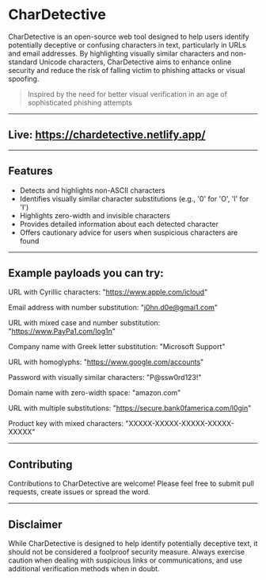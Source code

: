 # CharDetective

CharDetective is an open-source web tool designed to help users identify potentially deceptive or confusing characters in text, particularly in URLs and email addresses. By highlighting visually similar characters and non-standard Unicode characters, CharDetective aims to enhance online security and reduce the risk of falling victim to phishing attacks or visual spoofing.

> Inspired by the need for better visual verification in an age of sophisticated phishing attempts

***

## Live: https://chardetective.netlify.app/

***

## Features

- Detects and highlights non-ASCII characters
- Identifies visually similar character substitutions (e.g., '0' for 'O', 'l' for 'I')
- Highlights zero-width and invisible characters
- Provides detailed information about each detected character
- Offers cautionary advice for users when suspicious characters are found

***

## Example payloads you can try:

URL with Cyrillic characters:
"https://www.аррӏе.com/icloud"

Email address with number substitution:
"j0hn.d0e@gmai1.com"

URL with mixed case and number substitution:
"https://www.PayPa1.com/log1n"

Company name with Greek letter substitution:
"Μicrosoft Support"

URL with homoglyphs:
"https://www.googIe.com/accounts"

Password with visually similar characters:
"P@ssw0rd123!"

Domain name with zero-width space:
"amazon​.com"

URL with multiple substitutions:
"https://secure.bank0famerica.com/l0gin"

Product key with mixed characters:
"XXXXX-XXXXX-XXXXX-XXXXX-ХХХXX"

***

## Contributing
Contributions to CharDetective are welcome! Please feel free to submit pull requests, create issues or spread the word.

***

## Disclaimer
While CharDetective is designed to help identify potentially deceptive text, it should not be considered a foolproof security measure. Always exercise caution when dealing with suspicious links or communications, and use additional verification methods when in doubt.
